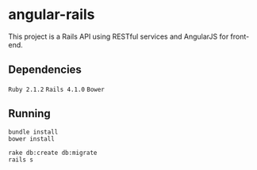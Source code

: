 # angular-rails

This project is a Rails API using RESTful services and AngularJS for front-end.

## Dependencies

``Ruby 2.1.2``
``Rails 4.1.0``
``Bower``

## Running

``bundle install``<br/>
``bower install``<br/>

``rake db:create db:migrate``<br/>
``rails s``<br/>